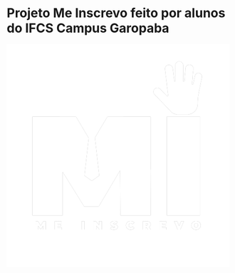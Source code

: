 # Projeto Me Inscrevo feito por alunos do IFCS Campus Garopaba
![Logo do Meu Repositório](imagens/MI_legenda_branco.png)